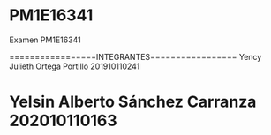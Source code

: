 # PM1E16341


Examen PM1E16341

=================INTEGRANTES=================
Yency Julieth Ortega Portillo    201910110241

Yelsin Alberto Sánchez Carranza  202010110163
=============================================
